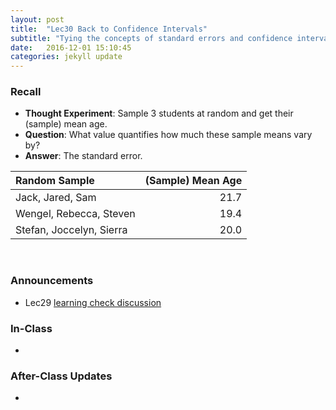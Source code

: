 ```yaml
---
layout: post
title:  "Lec30 Back to Confidence Intervals"
subtitle: "Tying the concepts of standard errors and confidence intervals together."
date:   2016-12-01 15:10:45
categories: jekyll update
---
```





### Recall

* **Thought Experiment**: Sample 3 students at random and get their (sample) mean age.
* **Question**: What value quantifies how much these sample means vary by?
* **Answer**: The standard error.

|Random Sample            | (Sample) Mean Age|
|:------------------------|-----------------:|
|Jack, Jared, Sam         |              21.7|
|Wengel, Rebecca, Steven  |              19.4|
|Stefan, Joccelyn, Sierra |              20.0|

<br>




### Announcements

* Lec29 <a href = "{{ site.baseurl }}/assets/LC/standard_errors.html" target = "_blank">learning check discussion</a>




### In-Class

* 



### After-Class Updates

* 
